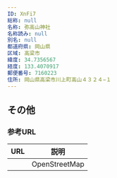 ```yaml
---
ID: XnFi7
総称: null
名称: 弥高山神社
名称読み: null
別名: null
都道府県: 岡山県
区域: 高梁市
緯度: 34.7356567
経度: 133.4070917
郵便番号: 7160223
住所: 岡山県高梁市川上町高山４３２４−１
---
```


## その他

### 参考URL

| URL | 説明          |
| --- | ------------- |
|     | OpenStreetMap |
